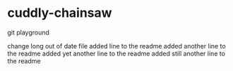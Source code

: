 # cuddly-chainsaw
git playground

change long out of date file
added line to the readme
added another line to the readme
added yet another line to the readme
added still another line to the readme
